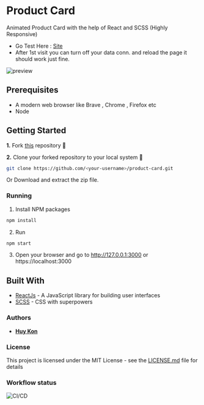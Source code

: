 # Product Card

Animated Product Card with the help of React and SCSS (Highly Responsive)

- Go Test Here : [Site](https://huykon.github.io/product-card/)
- After 1st visit you can turn off your data conn. and reload the page it should work just fine.

![preview](preview.gif)

## Prerequisites

- A modern web browser like Brave , Chrome , Firefox etc
- Node

## Getting Started

**1.** Fork [this](https://github.com/huykon/product-card) repository :fork_and_knife:

**2.** Clone your forked repository to your local system :busts_in_silhouette:

```sh
git clone https://github.com/<your-username>/product-card.git
```

Or Download and extract the zip file.

### Running

1. Install NPM packages

```sh
npm install
```

2. Run

```sh
npm start
```

3. Open your browser and go to http://127.0.0.1:3000 or https://localhost:3000

## Built With

- [ReactJs](https://reactjs.org) - A JavaScript library for building user interfaces
- [SCSS](https://sass-lang.com) - CSS with superpowers

### Authors

- **[Huy Kon](https://github.com/huykon)**

### License

This project is licensed under the MIT License - see the [LICENSE.md](https://github.com/huykon/product-card/blob/master/LICENSE) file for details

### Workflow status
![CI/CD](https://github.com/huykon/product-card/workflows/CI/CD/badge.svg)